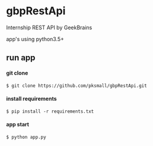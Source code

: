 # gbpRestApi
Internship REST API by GeekBrains 

app's using python3.5+

## run app 

#### git clone
```$ git clone https://github.com/pksmall/gbpRestApi.git```


#### install requirements

```$ pip install -r requirements.txt```

#### app start
```$ python app.py```


